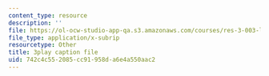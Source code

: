 ```yaml
---
content_type: resource
description: ''
file: https://ol-ocw-studio-app-qa.s3.amazonaws.com/courses/res-3-003-learn-to-build-your-own-videogame-with-the-unity-game-engine-and-microsoft-kinect-january-iap-2017/742c4c552085cc91958da6e4a550aac2_jQtaHCk9PLQ.srt
file_type: application/x-subrip
resourcetype: Other
title: 3play caption file
uid: 742c4c55-2085-cc91-958d-a6e4a550aac2
---
```

